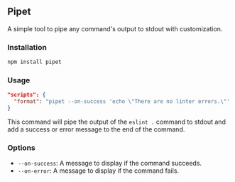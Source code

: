 ## Pipet

A simple tool to pipe any command's output to stdout with customization.

### Installation

```bash
npm install pipet
```

### Usage

```json
"scripts": {
  "format": "pipet --on-success 'echo \"There are no linter errors.\"' --on-error 'echo \"There are linter errors.\"' -- eslint .",
}
```

This command will pipe the output of the `eslint .` command to stdout and add a success or error message to the end of the command.

### Options

- `--on-success`: A message to display if the command succeeds.
- `--on-error`: A message to display if the command fails.
